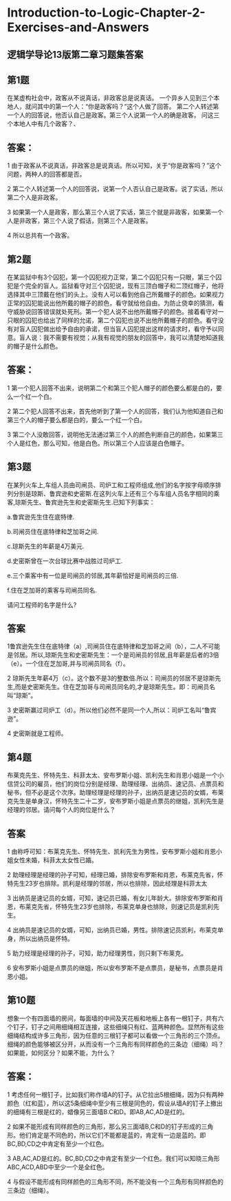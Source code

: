 # Introduction-to-Logic-Chapter-2-Exercises-and-Answers
## 逻辑学导论13版第二章习题集答案

## 第1题

在某虚构社会中，政客从不说真话，非政客总是说真话。
一个异乡人见到三个本地人，就问其中的第一个人：“你是政客吗？”这个人做了回答。
第二个人转述第一个人的回答说，他否认自己是政客。第三个人说第一个人的确是政客。
问这三个本地人中有几个政客？、

## 答案：

1 由于政客从不说真话，非政客总是说真话。所以可知，关于“你是政客吗？”这个问题，两种人的回答都是否。

2 第二个人转述第一个人的回答说，说第一个人否认自己是政客。说了实话，所以第二个人是非政客。

3 如果第一个人是政客，那么第三个人说了实话，第三个就是非政客，如果第一个人是非政客，第三个人说了假话，则第三个人是政客。

4 所以总共有一个政客。

## 第2题

在某监狱中有3个囚犯，第一个囚犯视力正常，第二个囚犯只有一只眼，第三个囚犯是个完全的盲人。监狱看守对三个囚犯说，现有三顶白帽子和二顶红帽子，他将选择其中三顶戴在他们的头上。没有人可以看到他自己所戴帽子的颜色。如果视力正常的囚犯能说出他所戴的帽子的颜色，看守就给他自由。为防止侥幸的猜测，看守威胁说回答错误就处死刑。第一个犯人说不出他所戴帽子的颜色。接着看守对一只眼的囚犯也给出了同样的允诺，第二个囚犯也说不出他所戴帽子的颜色。看守没有对盲人囚犯做出给予自由的承诺，但当盲人囚犯提出这样的请求时，看守予以同意。盲人说：我不需要有视觉；从我有视觉的朋友的回答中，我可以清楚地知道我的帽子是什么颜色。
## 答案：

1 第一个犯人回答不出来，说明第二个和第三个犯人帽子的颜色要么都是白的，要么一个红一个白。

2 第二个犯人回答不出来，首先他听到了第一个人的回答，我们认为他知道自己和第三个人的帽子要么都是白的，要么一个红一个白。

3 第二个人没敢回答，说明他无法通过第三个人的颜色判断自己的颜色，如果第三个人是红色，那么可知，他是白色。所以第三个人应该是白色帽子。

## 第3题

在某列火车上,车组人员由司闸员、司炉工和工程师组成,他们的名字按字母顺序排列分别是琼斯、鲁宾逊和史密斯.在这列火车上还有三个与车组人员名字相同的乘客,琼斯先生、鲁宾逊先生和史密斯先生.已知下列事实：

a.鲁宾逊先生住在底特律.

b.司闸员住在底特律和芝加哥之间.

c.琼斯先生的年薪是4万美元.

d.史密斯曾在一次台球比赛中战胜过司炉工.

e.三个乘客中有一位是司闸员的邻居,其年薪恰好是司闸员的三倍.

f.住在芝加哥的乘客与司闸员同名.

请问工程师的名字是什么?

## 答案

1鲁宾逊先生住在底特律（a）,司闸员住在底特律和芝加哥之间（b），二人不可能是邻居。所以,琼斯先生和史密斯先生：一个是司闸员的邻居,且年薪是后者的3倍（e）。一个住在芝加哥,并与司闸员同名（f）。

2 琼斯先生年薪4万（c）。这个数不是3的整数倍.所以：司闸员的邻居不是琼斯先生,而是史密斯先生。住在芝加哥与司闸员同名的,才是琼斯先生。即：司闸员名叫“琼斯”。

3 史密斯赢过司炉工（d）。所以他们必然不是同一个人,所以：司炉工名叫“鲁宾逊”。

4 史密斯就是工程师。

## 第4题

布莱克先生、怀特先生、科菲太太、安布罗斯小姐、凯利先生和肖恩小姐是一个小信贷公司的雇员，他们的岗位分别是经理、助理经理、出纳员、速记员、点票员和秘书，但不必是这个次序。助理经理是经理的孙子，出纳员是速记员的女婿，布莱克先生是单身汉，怀特先生二十二岁，安布罗斯小姐是点票员的继姐，凯利先生是经理的邻居。请问每个人的岗位是什么？

## 答案

1 由称呼可知：布莱克先生、怀特先生、凯利先生为男性，安布罗斯小姐和肖恩小姐女性未婚，科菲太太女性已婚。

2 助理经理是经理的孙子可知，经理已婚，排除安布罗斯和肖恩，布莱克先省，怀特先生23岁也排除。凯利是经理的邻居，所以也排除，因此经理是科菲太太

3 出纳员是速记员的女婿，可知，速记员已婚，有女儿年龄大。排除安布罗斯和肖恩，布莱克先省，怀特先生23岁也排除，布莱克单身也排除，则速记员是凯利先生。

4 出纳员是速记员的女婿，可知，出纳员已婚，男性。排除速记员凯利，布莱克单身，所以出纳员是怀特。

5 助力经理是经理的孙子，可知，助力经理男性，则只剩下布莱克。

6 安布罗斯小姐是点票员的继姐，所以安布罗斯不是点票员，是秘书，点票员是肖恩小姐。

## 第10题

想象一个有四面墙的房间，每面墙的中间及天花板和地板上各有一根钉子，共有六个钉子，钉子之间用细绳相互连接，这些细绳只有红、蓝两种颜色。显然所有这些细绳结构成许多三角形，因为任意的三根钉子都可以看做一个三角形的三个顶点。
细绳的颜色能够被区分开，从而没有一个三角形有同样颜色的三条边（细绳）吗？如果能，如何区分？如果不能，为什么？

## 答案：

1 考虑任何一根钉子，比如我们称作墙A的钉子。从它拉出5根细绳，因为只有两种颜色（红和蓝），所以这5条细绳中至少有三根是同色的，假设从墙A的钉子上撤出的细绳有三根是红的，蜡像另三面墙B.C和D。即AB,AC,AD是红的。

2  如果不能形成有同样颜色的三角形，那么另三面墙B,C和D的钉子形成的三角形。他们肯定是不同色的，所以它们不能都是蓝的，肯定有一边是蓝的。即BC,BD,CD之中肯定有至少一个红色。

3 AB,AC,AD是红的。BC,BD,CD之中肯定有至少一个红色。我们可以知晓三角形ABC,ACD,ABD中至少一个是全红色。

4 与假设不能形成有同样颜色的三角形不同，所不能没有一个三角形有同样颜色的三条边（细绳）。

